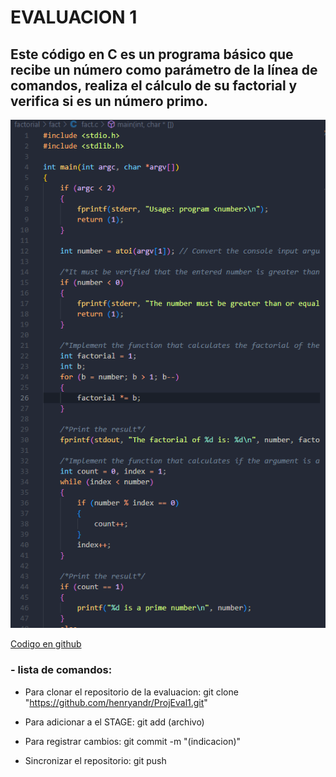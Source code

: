 # EVALUACION 1

## Este código en C es un programa básico que recibe un número como parámetro de la línea de comandos, realiza el cálculo de su factorial y verifica si es un número primo.
![Imagen](https://github.com/hacUPB/git-fundamentals-SantiagoGomezVilla/blob/main/factorial/fact/Captura%20de%20pantalla%202024-02-08%20181024.png)


[Codigo en github](https://github.com/hacUPB/git-fundamentals-SantiagoGomezVilla/blob/main/factorial/fact/fact.c)

### - lista de comandos:
- Para clonar el repositorio de la evaluacion: 
git clone "https://github.com/henryandr/ProjEval1.git"

- Para adicionar a el STAGE:
git add (archivo)

- Para registrar cambios:
git commit -m "(indicacion)"

- Sincronizar el repositorio:
git push
